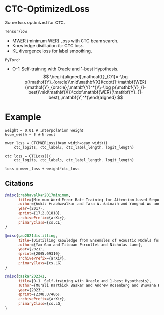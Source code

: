 # CTC-OptimizedLoss

Some loss optimized for CTC:

`TensorFlow`
-  MWER (minimum WER) Loss with CTC beam search.
-  Knowledge distillation for CTC loss.
-  KL divergence loss for label smoothing.

`PyTorch`
-  O-1: Self-training with Oracle and 1-best Hypothesis.
$$
\begin{aligned}\mathcal{L}_{O1}=-\log p(\mathbf{Y}_{oracle}\mid\mathbf{X})\cdot(1-\mathbf{WER}(\mathbf{Y}_{oracle},\mathbf{Y}^*))\\+\log p(\mathbf{Y}_{1-best}\mid\mathbf{X})\cdot\mathbf{WER}(\mathbf{Y}_{1-best},\mathbf{Y}^*)\end{aligned}
$$

# Example
```python3
weight = 0.01 # interpolation weight
beam_width = 8 # N-best

mwer_loss = CTCMWERLoss(beam_width=beam_width)(
    ctc_logits, ctc_labels, ctc_label_length, logit_length)

ctc_loss = CTCLoss()(
    ctc_logits, ctc_labels, ctc_label_length, logit_length)

loss = mwer_loss + weight*ctc_loss

```

## Citations

``` bibtex
@misc{prabhavalkar2017minimum,
      title={Minimum Word Error Rate Training for Attention-based Sequence-to-Sequence Models}, 
      author={Rohit Prabhavalkar and Tara N. Sainath and Yonghui Wu and Patrick Nguyen and Zhifeng Chen and Chung-Cheng Chiu and Anjuli Kannan},
      year={2017},
      eprint={1712.01818},
      archivePrefix={arXiv},
      primaryClass={cs.CL}
}

@misc{gao2021distilling,
      title={Distilling Knowledge from Ensembles of Acoustic Models for Joint CTC-Attention End-to-End Speech Recognition}, 
      author={Yan Gao and Titouan Parcollet and Nicholas Lane},
      year={2021},
      eprint={2005.09310},
      archivePrefix={arXiv},
      primaryClass={cs.LG}
}

@misc{baskar2023o1,
      title={O-1: Self-training with Oracle and 1-best Hypothesis}, 
      author={Murali Karthick Baskar and Andrew Rosenberg and Bhuvana Ramabhadran and Kartik Audhkhasi},
      year={2023},
      eprint={2308.07486},
      archivePrefix={arXiv},
      primaryClass={cs.LG}
}
```